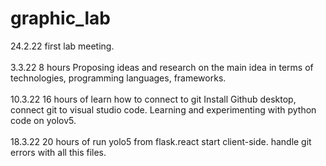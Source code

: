 # graphic_lab
24.2.22  first lab meeting. <br/><br/>
3.3.22   8 hours Proposing ideas and research on the main idea in terms of technologies, programming languages, frameworks. <br /><br/>
10.3.22  16 hours of learn how to connect to git Install Github desktop, connect git to visual studio code. Learning and experimenting with python code on yolov5. <br /><br/>
18.3.22  20 hours of run yolo5 from flask.react start client-side. handle git errors with all this files. <br /><br/>


